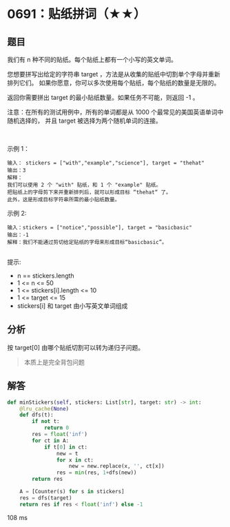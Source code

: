 # 0691：贴纸拼词（★★）


## 题目

我们有 n 种不同的贴纸。每个贴纸上都有一个小写的英文单词。

您想要拼写出给定的字符串 target ，方法是从收集的贴纸中切割单个字母并重新排列它们。
如果你愿意，你可以多次使用每个贴纸，每个贴纸的数量是无限的。

返回你需要拼出 target 的最小贴纸数量。如果任务不可能，则返回 -1 。

注意：在所有的测试用例中，所有的单词都是从 1000 个最常见的美国英语单词中随机选择的，
并且 target 被选择为两个随机单词的连接。

 

示例 1：

    输入： stickers = ["with","example","science"], target = "thehat"
    输出：3
    解释：
    我们可以使用 2 个 "with" 贴纸，和 1 个 "example" 贴纸。
    把贴纸上的字母剪下来并重新排列后，就可以形成目标 “thehat“ 了。
    此外，这是形成目标字符串所需的最小贴纸数量。
示例 2:

    输入：stickers = ["notice","possible"], target = "basicbasic"
    输出：-1
    解释：我们不能通过剪切给定贴纸的字母来形成目标“basicbasic”。
     

提示:
- n == stickers.length
- 1 <= n <= 50
- 1 <= stickers[i].length <= 10
- 1 <= target <= 15
- stickers[i] 和 target 由小写英文单词组成


 
## 分析

按 target[0] 由哪个贴纸切割可以转为递归子问题。

>本质上是完全背包问题

## 解答

```python
def minStickers(self, stickers: List[str], target: str) -> int:
    @lru_cache(None)
    def dfs(t):
        if not t:
            return 0
        res = float('inf')
        for ct in A:
            if t[0] in ct:
                new = t
                for x in ct:
                    new = new.replace(x, '', ct[x])
                res = min(res, 1+dfs(new))
        return res

    A = [Counter(s) for s in stickers]
    res = dfs(target)
    return res if res < float('inf') else -1
```
108 ms

